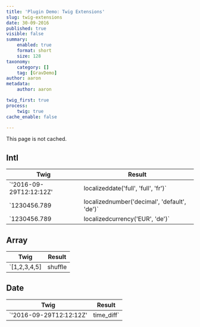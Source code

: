 ```yaml
---
title: 'Plugin Demo: Twig Extensions'
slug: twig-extensions
date: 30-09-2016
published: true
visible: false
summary:
    enabled: true
    format: short
    size: 128
taxonomy:
    category: []
    tag: [GravDemo]
author: aaron
metadata:
    author: aaron

twig_first: true
process:
    twig: true
cache_enable: false

---
```


This page is not cached.

## Intl

| Twig | Result |
| ---- | ------ |
| `'2016-09-29T12:12:12Z'|localizeddate('full', 'full', 'fr')` | `{{ '2016-09-29T12:12:12Z'|localizeddate('full', 'full', 'fr') }}` |
| `1230456.789|localizednumber('decimal', 'default', 'de')` | `{{1230456.789|localizednumber('decimal', 'default', 'de')}}` |
| `1230456.789|localizedcurrency('EUR', 'de')` | `{{1230456.789|localizedcurrency('EUR', 'de')}}` |

## Array

| Twig | Result |
| ---- | ------ |
| `[1,2,3,4,5]|shuffle|join(',')` | `{{[1,2,3,4,5]|shuffle|join(',')}}` |

## Date

| Twig | Result |
| ---- | ------ |
| `'2016-09-29T12:12:12Z'|time_diff` | `{{'2016-09-29T12:12:12Z'|time_diff}}` |


